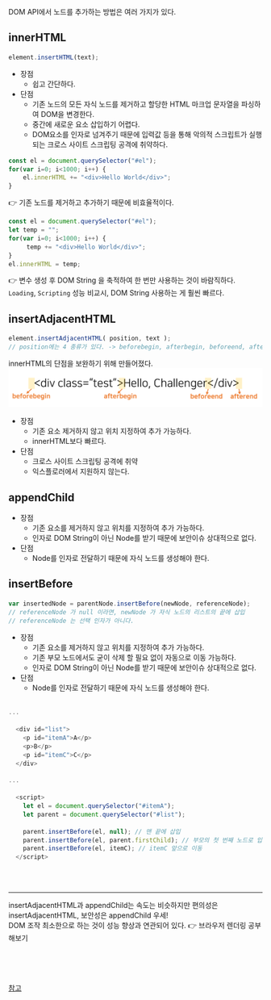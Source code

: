 
DOM API에서 노드를 추가하는 방법은 여러 가지가 있다.

## innerHTML
``` javascript
element.insertHTML(text);
```
- 장점
  - 쉽고 간단하다.
- 단점
  - 기존 노드의 모든 자식 노드를 제거하고 할당한 HTML 마크업 문자열을 파싱하여 DOM을 변경한다.
  - 중간에 새로운 요소 삽입하기 어렵다.
  - DOM요소를 인자로 넘겨주기 때문에 입력값 등을 통해 악의적 스크립트가 실행되는 크로스 사이트 스크립팅 공격에 취약하다. 

``` javascript
const el = document.querySelector("#el");
for(var i=0; i<1000; i++) {
    el.innerHTML += "<div>Hello World</div>";
}
```
👉 기존 노드를 제거하고 추가하기 때문에 비효율적이다.

``` javascript
const el = document.querySelector("#el");
let temp = "";
for(var i=0; i<1000; i++) {
     temp += "<div>Hello World</div>";
}
el.innerHTML = temp;
```
👉 변수 생성 후 DOM String 을 축적하여 한 번만 사용하는 것이 바람직하다.  
`Loading`, `Scripting` 성능 비교시, DOM String 사용하는 게 훨씬 빠르다.

## insertAdjacentHTML
``` javascript
element.insertAdjacentHTML( position, text );
// position에는 4 종류가 있다. -> beforebegin, afterbegin, beforeend, afterend
```
innerHTML의 단점을 보완하기 위해 만들어졌다.    
![insertAdjacentHTML](images/insertAdjacentHTML.PNG)
- 장점
  - 기존 요소 제거하지 않고 위치 지정하여 추가 가능하다.
  - innerHTML보다 빠르다.
- 단점
  - 크로스 사이트 스크립팅 공격에 취약
  - 익스플로러에서 지원하지 않는다.

## appendChild
- 장점
  - 기존 요소를 제거하지 않고 위치를 지정하여 추가 가능하다.
  - 인자로 DOM String이 아닌 Node를 받기 때문에 보안이슈 상대적으로 없다.
- 단점
  - Node를 인자로 전달하기 때문에 자식 노드를 생성해야 한다.

## insertBefore
``` javascript
var insertedNode = parentNode.insertBefore(newNode, referenceNode);
// referenceNode 가 null 이라면, newNode 가 자식 노드의 리스트의 끝에 삽입
// referenceNode 는 선택 인자가 아니다. 
```
- 장점
  - 기존 요소를 제거하지 않고 위치를 지정하여 추가 가능하다.
  - 기존 부모 노드에서도 굳이 삭제 할 필요 없이 자동으로 이동 가능하다.
  - 인자로 DOM String이 아닌 Node를 받기 때문에 보안이슈 상대적으로 없다.
- 단점
  - Node를 인자로 전달하기 때문에 자식 노드를 생성해야 한다.

``` javascript

...

  <div id="list">
    <p id="itemA">A</p>
    <p>B</p>
    <p id="itemC">C</p>
  </div>
  
...

  <script>
    let el = document.querySelector("#itemA");
    let parent = document.querySelector("#list");
    
    parent.insertBefore(el, null); // 맨 끝에 삽입
    parent.insertBefore(el, parent.firstChild); // 부모의 첫 번째 노드로 입력
    parent.insertBefore(el, itemC); // itemC 앞으로 이동
  </script>
```

<br/><br/>

---

insertAdjacentHTML과 appendChild는 속도는 비슷하지만 편의성은 insertAdjacentHTML, 보안성은 appendChild 우세!  
DOM 조작 최소한으로 하는 것이 성능 향상과 연관되어 있다. 👉 브라우저 렌더링 공부해보기

<BR/>
<BR/>
<BR/>

[참고](https://www.youtube.com/watch?v=q1fQnGG1bgU)
